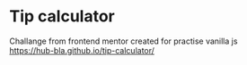 # Tip calculator
Challange from frontend mentor created for practise vanilla js\
https://hub-bla.github.io/tip-calculator/
